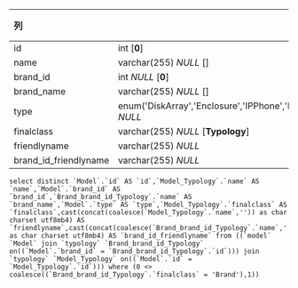 | 列                    | 类型                                                         | 注释 |
| :-------------------- | ------------------------------------------------------------ | ---- |
| id                    | int [**0**]                                                  |      |
| name                  | varchar(255) *NULL* []                                       |      |
| brand_id              | int *NULL* [**0**]                                           |      |
| brand_name            | varchar(255) *NULL* []                                       |      |
| type                  | enum('DiskArray','Enclosure','IPPhone','MobilePhone','NAS','NetworkDevice','PC','PDU','Peripheral','Phone','PowerSource','Printer','Rack','SANSwitch','Server','StorageSystem','Tablet','TapeLibrary') *NULL* |      |
| finalclass            | varchar(255) *NULL* [**Typology**]                           |      |
| friendlyname          | varchar(255) *NULL*                                          |      |
| brand_id_friendlyname | varchar(255) *NULL*                                          |      |

```
select distinct `Model`.`id` AS `id`,`Model_Typology`.`name` AS `name`,`Model`.`brand_id` AS `brand_id`,`Brand_brand_id_Typology`.`name` AS `brand_name`,`Model`.`type` AS `type`,`Model_Typology`.`finalclass` AS `finalclass`,cast(concat(coalesce(`Model_Typology`.`name`,'')) as char charset utf8mb4) AS `friendlyname`,cast(concat(coalesce(`Brand_brand_id_Typology`.`name`,'')) as char charset utf8mb4) AS `brand_id_friendlyname` from ((`model` `Model` join `typology` `Brand_brand_id_Typology` on((`Model`.`brand_id` = `Brand_brand_id_Typology`.`id`))) join `typology` `Model_Typology` on((`Model`.`id` = `Model_Typology`.`id`))) where (0 <> coalesce((`Brand_brand_id_Typology`.`finalclass` = 'Brand'),1))
```

